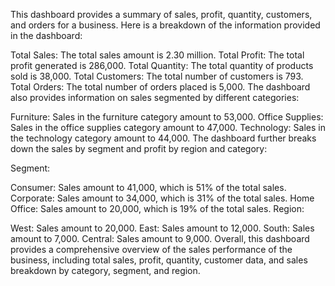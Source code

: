 This dashboard provides a summary of sales, profit, quantity, customers, and orders for a business.
Here is a breakdown of the information provided in the dashboard:

Total Sales: The total sales amount is 2.30 million.
Total Profit: The total profit generated is 286,000.
Total Quantity: The total quantity of products sold is 38,000.
Total Customers: The total number of customers is 793.
Total Orders: The total number of orders placed is 5,000.
The dashboard also provides information on sales segmented by different categories:

Furniture: Sales in the furniture category amount to 53,000.
Office Supplies: Sales in the office supplies category amount to 47,000.
Technology: Sales in the technology category amount to 44,000.
The dashboard further breaks down the sales by segment and profit by region and category:

Segment:

Consumer: Sales amount to 41,000, which is 51% of the total sales.
Corporate: Sales amount to 34,000, which is 31% of the total sales.
Home Office: Sales amount to 20,000, which is 19% of the total sales.
Region:

West: Sales amount to 20,000.
East: Sales amount to 12,000.
South: Sales amount to 7,000.
Central: Sales amount to 9,000.
Overall, this dashboard provides a comprehensive overview of the sales performance of the business,
including total sales, profit, quantity, customer data, and sales breakdown by category, segment, and region.
